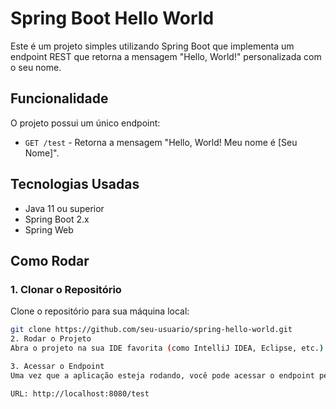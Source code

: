 # Spring Boot Hello World

Este é um projeto simples utilizando Spring Boot que implementa um endpoint REST que retorna a mensagem "Hello, World!" personalizada com o seu nome.

## Funcionalidade

O projeto possui um único endpoint:
- `GET /test` - Retorna a mensagem "Hello, World! Meu nome é [Seu Nome]".

## Tecnologias Usadas

- Java 11 ou superior
- Spring Boot 2.x
- Spring Web

## Como Rodar

### 1. Clonar o Repositório
Clone o repositório para sua máquina local:
```bash
git clone https://github.com/seu-usuario/spring-hello-world.git
2. Rodar o Projeto
Abra o projeto na sua IDE favorita (como IntelliJ IDEA, Eclipse, etc.) e execute a classe principal HelloworldApplication.java para iniciar o servidor.

3. Acessar o Endpoint
Uma vez que a aplicação esteja rodando, você pode acessar o endpoint pelo navegador ou Postman:

URL: http://localhost:8080/test
